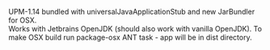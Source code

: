 UPM-1.14  bundled with universalJavaApplicationStub and new JarBundler for OSX. <br />
Works with Jetbrains OpenJDK (should also work with vanilla OpenJDK).
To make OSX build run package-osx ANT task - app will be in dist directory.
